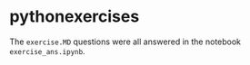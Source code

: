 # pythonexercises

The `exercise.MD` questions were all answered in the notebook `exercise_ans.ipynb`.
